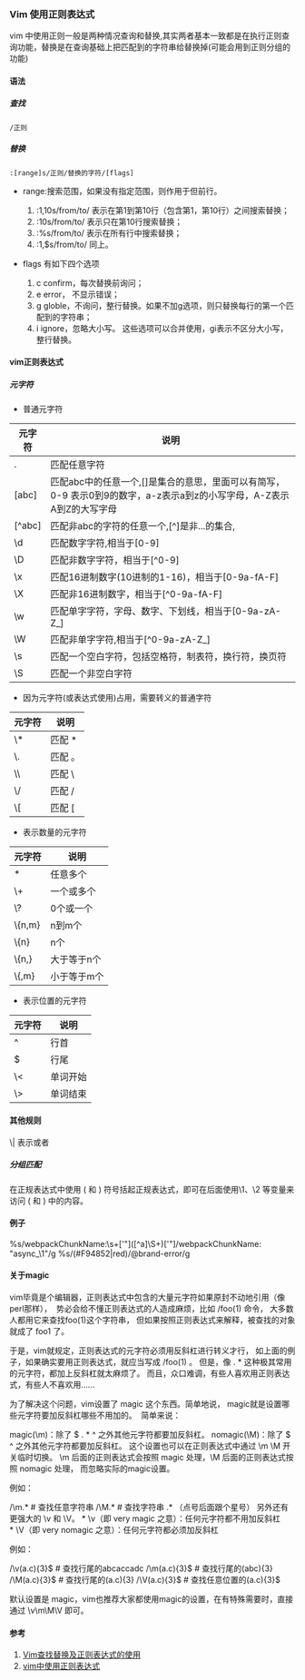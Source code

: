 ### Vim 使用正则表达式

vim 中使用正则一般是两种情况查询和替换,其实两者基本一致都是在执行正则查询功能，替换是在查询基础上把匹配到的字符串给替换掉(可能会用到正则分组的功能)

#### 语法

##### 查找

```
/正则
```
##### 替换

```
:[range]s/正则/替换的字符/[flags]
```
* range:搜索范围，如果没有指定范围，则作用于但前行。

    1. :1,10s/from/to/ 表示在第1到第10行（包含第1，第10行）之间搜索替换；
    2. :10s/from/to/ 表示只在第10行搜索替换；
    3. :%s/from/to/ 表示在所有行中搜索替换；
    4. :1,$s/from/to/ 同上。

* flags 有如下四个选项

    1. c confirm，每次替换前询问；
    2. e error， 不显示错误；
    3. g globle，不询问，整行替换。如果不加g选项，则只替换每行的第一个匹配到的字符串；
    4. i ignore，忽略大小写。
这些选项可以合并使用，gi表示不区分大小写，整行替换。

#### vim正则表达式

##### 元字符
* 普通元字符

元字符 | 说明
-- | --
. | 匹配任意字符
[abc] | 匹配abc中的任意一个,[]是集合的意思，里面可以有简写，0-9 表示0到9的数字，a-z表示a到z的小写字母，A-Z表示A到Z的大写字母
[^abc] | 匹配非abc的字符的任意一个,[^]是非...的集合,
\d | 匹配数字字符,相当于[0-9]
\D | 匹配非数字字符，相当于[^0-9]
\x | 匹配16进制数字(10进制的1-16)，相当于[0-9a-fA-F]
\X | 匹配非16进制数字，相当于[^0-9a-fA-F]
\w | 匹配单字字符，字母、数字、下划线，相当于[0-9a-zA-Z\_]
\W | 匹配非单字字符,相当于[^0-9a-zA-Z\_]
\s | 匹配一个空白字符，包括空格符，制表符，换行符，换页符
\S | 匹配一个非空白字符

* 因为元字符(或表达式使用)占用，需要转义的普通字符

元字符 | 说明
-- | --
\\\* | 匹配 *
\\. | 匹配 。
\\\ | 匹配 \
\\/ | 匹配 /
\\[ | 匹配 [

* 表示数量的元字符

元字符 | 说明
-- | --
* | 任意多个
\\+ | 一个或多个
\\? | 0个或一个
\\{n,m} | n到m个
\\{n} | n个
\\{n,} | 大于等于n个
\\{,m} | 小于等于m个

* 表示位置的元字符

元字符 | 说明
-- | --
^ | 行首
$ | 行尾
\\< | 单词开始
\\> | 单词结束

#### 其他规则

\\| 表示或者

##### 分组匹配

在正规表达式中使用 \( 和 \) 符号括起正规表达式，即可在后面使用\1、\2 等变量来访问 \( 和 \) 中的内容。

#### 例子
%s/webpackChunkName:\s\+['"]\([^a]\S\+\)['"]/webpackChunkName: "async\_\1"/g
%s/\(#F94852\|red\)/@brand-error/g

#### 关于magic

vim毕竟是个编辑器，正则表达式中包含的大量元字符如果原封不动地引用（像perl那样）， 
势必会给不懂正则表达式的人造成麻烦，比如 /foo(1) 命令， 大多数人都用它来查找foo(1)这个字符串， 但如果按照正则表达式来解释，被查找的对象就成了 foo1 了。

于是，vim就规定，正则表达式的元字符必须用反斜杠进行转义才行， 如上面的例子，如果确实要用正则表达式，就应当写成 /foo(1) 。 但是，像 . * 这种极其常用的元字符，都加上反斜杠就太麻烦了。 而且，众口难调，有些人喜欢用正则表达式，有些人不喜欢用……

为了解决这个问题，vim设置了 magic 这个东西。简单地说， magic就是设置哪些元字符要加反斜杠哪些不用加的。 
简单来说：

magic(\m)：除了 $ . * ^ 之外其他元字符都要加反斜杠。
nomagic(\M)：除了 $ ^ 之外其他元字符都要加反斜杠。
这个设置也可以在正则表达式中通过 \m \M 开关临时切换。 \m 后面的正则表达式会按照 magic 处理，\M 后面的正则表达式按照 nomagic 处理， 而忽略实际的magic设置。

例如：

/\m.\*          # 查找任意字符串
/\M.\*          # 查找字符串 .\* （点号后面跟个星号）
另外还有更强大的 \v 和 \V。 \* \v（即 very magic 之意）：任何元字符都不用加反斜杠 \* \V（即 very nomagic 之意）：任何元字符都必须加反斜杠

例如：

/\v(a.c){3}$   # 查找行尾的abcaccadc
/\m(a.c){3}$   # 查找行尾的(abc){3}
/\M(a.c){3}$   # 查找行尾的(a.c){3}
/\V(a.c){3}$   # 查找任意位置的(a.c){3}$

默认设置是 magic，vim也推荐大家都使用magic的设置，在有特殊需要时，直接通过 \v\m\M\V 即可。


#### 参考

1. [Vim查找替换及正则表达式的使用](http://tanqisen.github.io/blog/2013/01/13/vim-search-replace-regex/)
2. [vim中使用正则表达式](https://blog.csdn.net/whaoXYSH/article/details/24652361)

